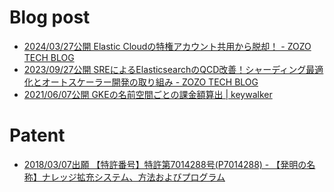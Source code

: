 
# Blog post
* [2024/03/27公開 Elastic Cloudの特権アカウント共用から脱却！ - ZOZO TECH BLOG](https://techblog.zozo.com/entry/elastic-cloud-breaking-away-from-shared-privileged-accounts)
* [2023/09/27公開 SREによるElasticsearchのQCD改善！シャーディング最適化とオートスケーラー開発の取り組み - ZOZO TECH BLOG](https://techblog.zozo.com/entry/qcd-improvement-for-elasticsearch-by-sre)
* [2021/06/07公開 GKEの名前空間ごとの課金額算出 | keywalker](https://www.keywalker.co.jp/blog/gke-namespace-billing-calculation.html)

# Patent
* [2018/03/07出願 【特許番号】特許第7014288号(P7014288) - 【発明の名称】ナレッジ拡充システム、方法およびプログラム](https://www.j-platpat.inpit.go.jp/c1801/PU/JP-2019-171490/19/ja)
